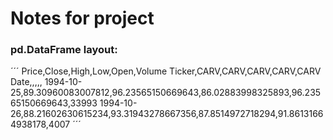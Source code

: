 # Notes for project



### pd.DataFrame layout:
´´´
Price,Close,High,Low,Open,Volume
Ticker,CARV,CARV,CARV,CARV,CARV
Date,,,,,
1994-10-25,89.30960083007812,96.23565150669643,86.02883998325893,96.23565150669643,33993
1994-10-26,88.21602630615234,93.31943278667356,87.8514972718294,91.86131664938178,4007
´´´

